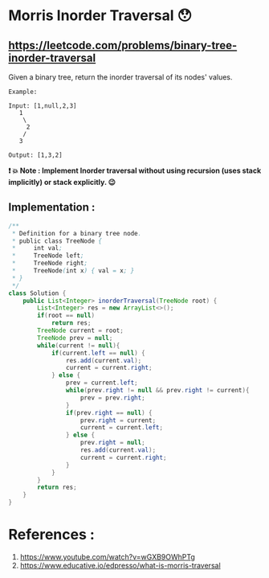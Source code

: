 # Morris Inorder Traversal 😯
## https://leetcode.com/problems/binary-tree-inorder-traversal

Given a binary tree, return the inorder traversal of its nodes' values.
```
Example:

Input: [1,null,2,3]
   1
    \
     2
    /
   3

Output: [1,3,2]
```
**❗️ 💥 Note : Implement Inorder traversal without using recursion (uses stack implicitly) or stack explicitly. 😉** 

## Implementation :

```java
/**
 * Definition for a binary tree node.
 * public class TreeNode {
 *     int val;
 *     TreeNode left;
 *     TreeNode right;
 *     TreeNode(int x) { val = x; }
 * }
 */
class Solution {
    public List<Integer> inorderTraversal(TreeNode root) {
        List<Integer> res = new ArrayList<>();
        if(root == null) 
            return res;
        TreeNode current = root;
        TreeNode prev = null;
        while(current != null){
        	if(current.left == null) {
        		res.add(current.val);
        		current = current.right;
        	} else {
        		prev = current.left;
        		while(prev.right != null && prev.right != current){
        			prev = prev.right;
        		}
        		if(prev.right == null) {
        			prev.right = current;
        			current = current.left;
        		} else {
        			prev.right = null;
        			res.add(current.val);
        			current = current.right;
        		}
        	}
        }
        return res;
    }
}
```

# References :
1. https://www.youtube.com/watch?v=wGXB9OWhPTg
2. https://www.educative.io/edpresso/what-is-morris-traversal
